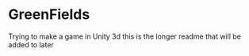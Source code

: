 # GreenFields
Trying to make a game in Unity 3d
this is the longer readme that will be added to later
